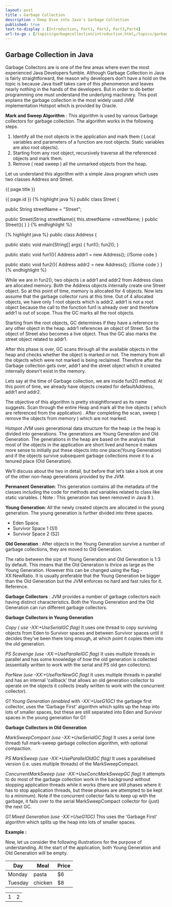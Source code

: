 ```yaml
---
layout: post
title : Garbage Collection 
description : Deep Dive into Java's Garbage Collection
published: true
text-to-display : [Introduction, Part1, Part2, Part3,Part4]
url-to-go : [/topics/garbagecollection/introduction.html,/topics/garbagecollection/gc1.html,/topics/garbagecollection/gc2.html,/topics/gc/gc3.html,/topics/garbagecollection/gc4.html]
---
```


## Garbage Collection in Java

Garbage Collectors are is one of the few areas where even the most experienced Java Developers fumble. Although Garbage Collection in Java is fairly straightforward, the reason why developers don’t have a hold on the topic is because Java itself takes care of this phenomenon and leaves nearly nothing in the hands of the developers. But in order to do better programming one must understand the underlying machinery. This post explains the garbage collection in the most widely used JVM implementation Hotspot which is  provided by Oracle. 

**Mark and Sweep Algorithm** : This algorithm is used by various Garbage collectors for garbage collection. The algorithm works in the following steps.
1. Identify all the root objects in the application and mark them ( Local variables and parameters of a function are root objects. Static variables are also root objects).
2. Starting from any root object, recursively traverse all the referenced objects and mark them.
3. Remove ( read sweep ) all the unmarked objects from the heap.

Let us understand this algorithm with a simple Java program which uses two classes Address and Street.


{{ page.title }}

{{ page.id }}
{% highlight java %}
public class Street {

  public String streetName = "Street";
  
  public Street(String streetName){
    this.streetName =streetName;
  }
  public Street(){ 
  }
}
{% endhighlight %}

{% highlight java %}
public class Address {

  public static void main(String[] args) {
    fun1();
    fun2();
  }

  public static void fun1(){
    Address addr1 = new Address();
    //Some code
  }

  public static void fun2(){
  	Address addr2 = new Address();
    //Some code
  }
}
{% endhighlight %}

While we are in fun2(), two objects i.e addr1 and addr2 from Address class are allocated memory. Both the Address objects internally create one Street object. So at this point of time, memory is allocated for 4 objects. Now lets assume that the garbage collector runs at this time. Out of 4 allocated objects, we have only 1 root objects which is addr2. addr1 is not a root object because the call to the function fun1 is already over and therefore addr1 is out of scope. Thus the GC marks all the root objects. 

Starting from the root objects, GC determines if they have a reference to any other object in the heap. addr1 references an object of Street. So the object of Street also becomes a live object. Thus the GC also marks the street object related to addr1.

After this phase is over, GC scans through all the available objects in the heap and checks whether the object is marked or not. The memory from all the objects which were not marked is being reclaimed. Therefore after the Garbage collection gets over, addr1 and the street object which it created internally doesn't exist in the memory. 

Lets say at the time of Garbage collection, we are inside fun2() method. At this point of time, we already have objects created for defaultAddress, addr1 and addr2. 

The objective of this algorithm is pretty straightforward as its name suggests. Scan through the entire Heap and mark all the live objects ( which are referenced from the application) . After completing the scan, sweep ( remove the objects from memory ) which are not marked.

Hotspot JVM uses generational data structure for the heap i.e the heap is divided into  generations. The generations are Young Generation and Old Generation. The generations in the heap are based on the analysis that most of the objects in the application are short lived and hence it makes more sense to initially put these objects into one place(Young Generation) and if the objects survive subsequent garbage collections move it to a tenured place (Old Generation).

We’ll discuss about the two in detail, but before that let’s take a look at one of the other non-heap generations provided by the JVM. 
 
**Permanent Generation**:  This generation contains all the metadata of the classes including the code for methods and variables related to class like static variables. ( Note : This generation has been removed in Java 8 ).

**Young Generation**: All the newly created objects are allocated in the young generation.
The young generation is further divided into three spaces.
- Eden Space.
- Survivor Space 1 (S1)
- Survivor Space 2 (S2)

**Old Generation** : After objects in the Young Generation survive a number of garbage collections, they are moved to Old Generation. 

 The ratio between the size of  Young Generation and Old Generation is 1:3 by default. This means that the Old Generation is thrice as large as the Young Generation. However this can be changed using the flag -XX:NewRatio. It is usually preferable that the Young Generation be bigger than the Old Generation but the JVM enforces no hard and fast rules for it. Reference.

**Garbage Collectors** : JVM provides a number of garbage collectors each having  distinct characteristics. Both the Young Generation and the Old Generation can run different garbage collectors.

**Garbage Collectors in Young Generation** 

_Copy ( use -XX:+UseSerialGC flag)_
It uses one thread to copy surviving objects from Eden to Survivor spaces and between Survivor spaces until it decides they've been there long enough, at which point it copies them into the old generation.

_PS Scavenge (use -XX:+UseParallelGC flag)_ 
It uses multiple threads in parallel and has some knowledge of how the old generation is collected (essentially written to work with the serial and PS old gen collectors).

_ParNew (use -XX:+UseParNewGC flag)_ 
It uses multiple threads in parallel and has an internal 'callback' that allows an old generation collector to operate on the objects it collects (really written to work with the concurrent collector).

_G1 Young Generation (enabled with -XX:+UseG1GC)_ 
the garbage first collector, uses the 'Garbage First' algorithm which splits up the heap into lots of smaller spaces, but these are still separated into Eden and Survivor spaces in the young generation for G1

**Garbage Collectors in Old Generation** 

_MarkSweepCompact (use -XX:+UseSerialGC flag)_ 
It uses a serial (one thread) full mark-sweep garbage collection algorithm, with optional compaction.

_PS MarkSweep (use -XX:+UseParallelOldGC flag)_ 
It uses a  parallelised version (i.e. uses multiple threads) of the MarkSweepCompact.

_ConcurrentMarkSweep (use -XX:+UseConcMarkSweepGC flag)_ 
It attempts to do most of the garbage collection work in the background without stopping application threads while it works (there are still phases where it has to stop application threads, but these phases are attempted to be kept to a minimum). Note if the concurrent collector fails to keep up with the garbage, it fails over to the serial MarkSweepCompact collector for (just) the next GC.

_G1 Mixed Generation (use -XX:+UseG1GC)_ 
This uses the 'Garbage First' algorithm which splits up the heap into lots of smaller spaces.

**Example :** 

Now, let us consider the following illustrations for the purpose of understanding. At the start of the application, both Young Generation and Old Generation will be empty.

| Day     | Meal    | Price |
| --------|---------|-------|
| Monday  | pasta   | $6    |
| Tuesday | chicken | $8    |


<table>
<tr>
<td>1</td>
<td>2</td>
</tr>
</table>
